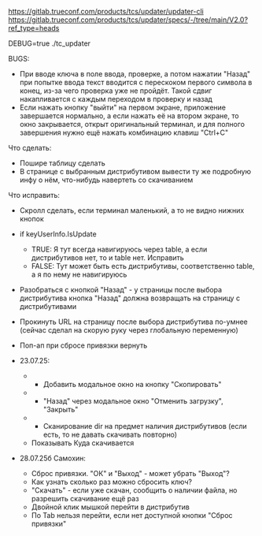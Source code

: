 https://gitlab.trueconf.com/products/tcs/updater/updater-cli
https://gitlab.trueconf.com/products/tcs/updater/specs/-/tree/main/V2.0?ref_type=heads

DEBUG=true ./tc_updater

BUGS:
* При вводе ключа в поле ввода, проверке, а потом нажатии "Назад" при попытке ввода текст вводится с перескоком первого символа в конец, из-за чего проверка уже не пройдёт. Такой сдвиг накапливается с каждым переходом в проверку и назад
* Если нажать кнопку "выйти" на первом экране, приложение завершается нормально, а если нажать её на втором экране, то окно закрывается, открыт оригинальный терминал, и для полного завершения нужно ещё нажать комбинацию клавиш "Ctrl+C"


Что сделать:
* Пошире таблицу сделать
* В странице с выбранным дистрибутивом вывести ту же подробную инфу о нём, что-нибудь навертеть со скачиванием

Что исправить:
* Скролл сделать, если терминал маленький, а то не видно нижних кнопок
* if keyUserInfo.IsUpdate
	* TRUE: Я тут всегда навигируюсь через table, а если дистрибутивов нет, то и table нет. Исправить
	* FALSE: Тут может быть есть дистрибутивы, соответственно table, а я по нему не навигируюсь
* Разобраться с кнопкой "Назад" - у страницы после выбора дистрибутива кнопка "Назад" должна возвращать на страницу с дистрибутивами
* Прокинуть URL на страницу после выбора дистрибутива по-умнее (сейчас сделал на скорую руку через глобальную переменную)
* Поп-ап при сбросе привязки вернуть


* 23.07.25:
	* + Добавить модальное окно на кнопку "Скопировать"
	* + "Назад" через модальное окно "Отменить загрузку", "Закрыть"
	* + Сканирование dir на предмет наличия дистрибутивов (если есть, то не давать скачивать повторно)
	* Показывать Куда скачивается
* 28.07.25б Самохин:
	* Сброс привязки. "ОК" и "Выход" - может убрать "Выход"?
	* Как узнать сколько раз можно сбросить ключ?
	* "Скачать" - если уже скачан, сообщить о наличии файла, но разрешить скачивание ещё раз
	* Двойной клик мышкой перейти в  дистрибутив
	* По Tab нельзя перейти, если нет доступной кнопки "Сброс привязки"